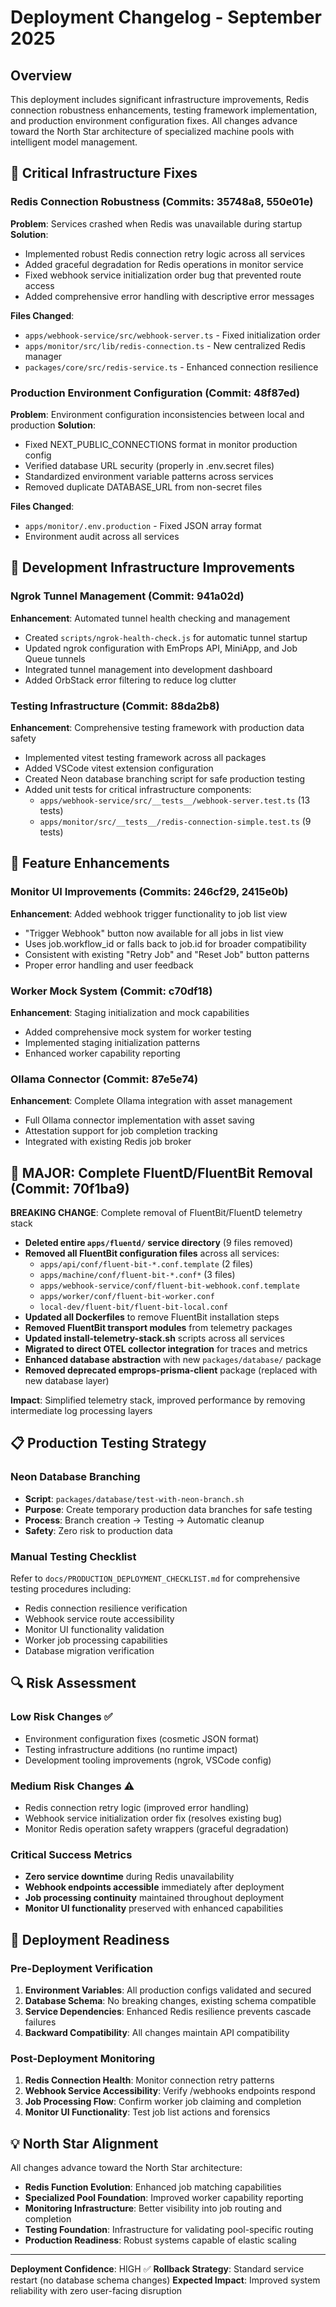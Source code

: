 # Deployment Changelog - September 2025

## Overview
This deployment includes significant infrastructure improvements, Redis connection robustness enhancements, testing framework implementation, and production environment configuration fixes. All changes advance toward the North Star architecture of specialized machine pools with intelligent model management.

## 🚨 Critical Infrastructure Fixes

### Redis Connection Robustness (Commits: 35748a8, 550e01e)
**Problem**: Services crashed when Redis was unavailable during startup
**Solution**:
- Implemented robust Redis connection retry logic across all services
- Added graceful degradation for Redis operations in monitor service
- Fixed webhook service initialization order bug that prevented route access
- Added comprehensive error handling with descriptive error messages

**Files Changed**:
- `apps/webhook-service/src/webhook-server.ts` - Fixed initialization order
- `apps/monitor/src/lib/redis-connection.ts` - New centralized Redis manager
- `packages/core/src/redis-service.ts` - Enhanced connection resilience

### Production Environment Configuration (Commit: 48f87ed)
**Problem**: Environment configuration inconsistencies between local and production
**Solution**:
- Fixed NEXT_PUBLIC_CONNECTIONS format in monitor production config
- Verified database URL security (properly in .env.secret files)
- Standardized environment variable patterns across services
- Removed duplicate DATABASE_URL from non-secret files

**Files Changed**:
- `apps/monitor/.env.production` - Fixed JSON array format
- Environment audit across all services

## 🔧 Development Infrastructure Improvements

### Ngrok Tunnel Management (Commit: 941a02d)
**Enhancement**: Automated tunnel health checking and management
- Created `scripts/ngrok-health-check.js` for automatic tunnel startup
- Updated ngrok configuration with EmProps API, MiniApp, and Job Queue tunnels
- Integrated tunnel management into development dashboard
- Added OrbStack error filtering to reduce log clutter

### Testing Infrastructure (Commit: 88da2b8)
**Enhancement**: Comprehensive testing framework with production data safety
- Implemented vitest testing framework across all packages
- Added VSCode vitest extension configuration
- Created Neon database branching script for safe production testing
- Added unit tests for critical infrastructure components:
  - `apps/webhook-service/src/__tests__/webhook-server.test.ts` (13 tests)
  - `apps/monitor/src/__tests__/redis-connection-simple.test.ts` (9 tests)

## 🎯 Feature Enhancements

### Monitor UI Improvements (Commits: 246cf29, 2415e0b)
**Enhancement**: Added webhook trigger functionality to job list view
- "Trigger Webhook" button now available for all jobs in list view
- Uses job.workflow_id or falls back to job.id for broader compatibility
- Consistent with existing "Retry Job" and "Reset Job" button patterns
- Proper error handling and user feedback

### Worker Mock System (Commit: c70df18)
**Enhancement**: Staging initialization and mock capabilities
- Added comprehensive mock system for worker testing
- Implemented staging initialization patterns
- Enhanced worker capability reporting

### Ollama Connector (Commit: 87e5e74)
**Enhancement**: Complete Ollama integration with asset management
- Full Ollama connector implementation with asset saving
- Attestation support for job completion tracking
- Integrated with existing Redis job broker

## 🔄 **MAJOR: Complete FluentD/FluentBit Removal** (Commit: 70f1ba9)
**BREAKING CHANGE**: Complete removal of FluentBit/FluentD telemetry stack
- **Deleted entire `apps/fluentd/` service directory** (9 files removed)
- **Removed all FluentBit configuration files** across all services:
  - `apps/api/conf/fluent-bit-*.conf.template` (2 files)
  - `apps/machine/conf/fluent-bit-*.conf*` (3 files)
  - `apps/webhook-service/conf/fluent-bit-webhook.conf.template`
  - `apps/worker/conf/fluent-bit-worker.conf`
  - `local-dev/fluent-bit/fluent-bit-local.conf`
- **Updated all Dockerfiles** to remove FluentBit installation steps
- **Removed FluentBit transport modules** from telemetry packages
- **Updated install-telemetry-stack.sh** scripts across all services
- **Migrated to direct OTEL collector integration** for traces and metrics
- **Enhanced database abstraction** with new `packages/database/` package
- **Removed deprecated emprops-prisma-client** package (replaced with new database layer)

**Impact**: Simplified telemetry stack, improved performance by removing intermediate log processing layers

## 📋 Production Testing Strategy

### Neon Database Branching
- **Script**: `packages/database/test-with-neon-branch.sh`
- **Purpose**: Create temporary production data branches for safe testing
- **Process**: Branch creation → Testing → Automatic cleanup
- **Safety**: Zero risk to production data

### Manual Testing Checklist
Refer to `docs/PRODUCTION_DEPLOYMENT_CHECKLIST.md` for comprehensive testing procedures including:
- Redis connection resilience verification
- Webhook service route accessibility
- Monitor UI functionality validation
- Worker job processing capabilities
- Database migration verification

## 🔍 Risk Assessment

### Low Risk Changes ✅
- Environment configuration fixes (cosmetic JSON format)
- Testing infrastructure additions (no runtime impact)
- Development tooling improvements (ngrok, VSCode config)

### Medium Risk Changes ⚠️
- Redis connection retry logic (improved error handling)
- Webhook service initialization order fix (resolves existing bug)
- Monitor Redis operation safety wrappers (graceful degradation)

### Critical Success Metrics
- **Zero service downtime** during Redis unavailability
- **Webhook endpoints accessible** immediately after deployment
- **Job processing continuity** maintained throughout deployment
- **Monitor UI functionality** preserved with enhanced capabilities

## 🚀 Deployment Readiness

### Pre-Deployment Verification
1. **Environment Variables**: All production configs validated and secured
2. **Database Schema**: No breaking changes, existing schema compatible
3. **Service Dependencies**: Enhanced Redis resilience prevents cascade failures
4. **Backward Compatibility**: All changes maintain API compatibility

### Post-Deployment Monitoring
1. **Redis Connection Health**: Monitor connection retry patterns
2. **Webhook Service Accessibility**: Verify /webhooks endpoints respond
3. **Job Processing Flow**: Confirm worker job claiming and completion
4. **Monitor UI Functionality**: Test job list actions and forensics

## 💡 North Star Alignment

All changes advance toward the North Star architecture:
- **Redis Function Evolution**: Enhanced job matching capabilities
- **Specialized Pool Foundation**: Improved worker capability reporting
- **Monitoring Infrastructure**: Better visibility into job routing and completion
- **Testing Foundation**: Infrastructure for validating pool-specific routing
- **Production Readiness**: Robust systems capable of elastic scaling

---

**Deployment Confidence**: HIGH ✅
**Rollback Strategy**: Standard service restart (no database schema changes)
**Expected Impact**: Improved system reliability with zero user-facing disruption